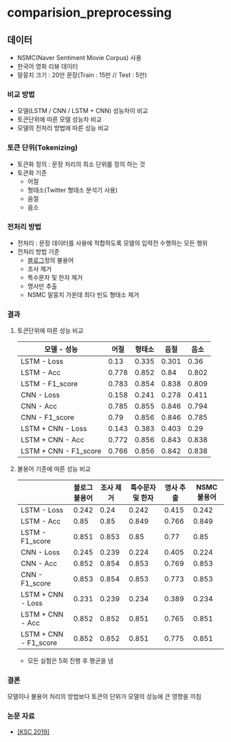 # comparision_preprocessing

## 데이터

- NSMC(Naver  Sentiment Movie Corpus) 사용
- 한국어 영화 리뷰 데이터
- 말뭉치 크기 : 20만 문장(Train : 15만 // Test : 5만)

### 비교 방법

- 모델(LSTM / CNN / LSTM + CNN) 성능차이 비교
- 토큰단위에 따른 모델 성능차 비교
- 모델의 전처리 방법에 따른 성능 비교

### 토큰 단위(Tokenizing)

- 토큰화 정의 : 문장 처리의 최소 단위를 정의 하는 것
- 토큰화 기준
  - 어절
  - 형태소(Twitter 형태소 분석기 사용)
  - 음절
  - 음소

### 전처리 방법

- 전처리 : 문장 데이터를 사용에 적합하도록 모델의 입력전 수행하는 모든 행위
- 전처리 방법 기준
  - [블로그](https://bab2min.tistory.com/544)정의 불용어
  - 조사 제거
  - 특수문자 및 한자 제거
  - 명사만 추출
  - NSMC 말뭉치 가운데 최다 빈도 형태소 제거

### 결과 

1. 토큰단위에 따른 성능 비교

   | 모델 - 성능           | 어절  | 형태소 | 음절  | 음소  |
   | --------------------- | ----- | ------ | ----- | ----- |
   | LSTM - Loss           | 0.13  | 0.335  | 0.301 | 0.36  |
   | LSTM - Acc            | 0.778 | 0.852  | 0.84  | 0.802 |
   | LSTM - F1_score       | 0.783 | 0.854  | 0.838 | 0.809 |
   | CNN - Loss            | 0.158 | 0.241  | 0.278 | 0.411 |
   | CNN - Acc             | 0.785 | 0.855  | 0.846 | 0.794 |
   | CNN - F1_score        | 0.79  | 0.856  | 0.846 | 0.785 |
   | LSTM + CNN - Loss     | 0.143 | 0.383  | 0.403 | 0.29  |
   | LSTM + CNN - Acc      | 0.772 | 0.856  | 0.843 | 0.838 |
   | LSTM + CNN - F1_score | 0.766 | 0.856  | 0.842 | 0.838 |

2. 불용어 기준에 따른 성능 비교

   |                       | 블로그<br />불용어 | 조사 제거 | 특수문자 및 한자 | 명사 추출 | NSMC불용어 |
   | --------------------- | ------------------ | --------- | ---------------- | --------- | ---------- |
   | LSTM - Loss           | 0.242              | 0.24      | 0.242            | 0.415     | 0.242      |
   | LSTM - Acc            | 0.85               | 0.85      | 0.849            | 0.766     | 0.849      |
   | LSTM - F1_score       | 0.851              | 0.853     | 0.85             | 0.77      | 0.85       |
   | CNN - Loss            | 0.245              | 0.239     | 0.224            | 0.405     | 0.224      |
   | CNN - Acc             | 0.852              | 0.854     | 0.853            | 0.769     | 0.853      |
   | CNN - F1_score        | 0.853              | 0.854     | 0.853            | 0.773     | 0.853      |
   | LSTM + CNN - Loss     | 0.231              | 0.239     | 0.234            | 0.389     | 0.234      |
   | LSTM + CNN - Acc      | 0.852              | 0.852     | 0.851            | 0.765     | 0.851      |
   | LSTM + CNN - F1_score | 0.852              | 0.852     | 0.851            | 0.775     | 0.851      |

   * 모든 실험은 5회 진행 후 평균을 냄

### 결론

모델이나 불용어 처리의 방법보다 토큰의 단위가 모델의 성능에 큰 영향을 끼침

### 논문 자료

- [[KSC 2019]](http://www.dbpia.co.kr/journal/articleDetail?nodeId=NODE09301944)

